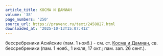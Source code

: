 ```yaml
---
article_title: КОСМА И ДАМИАН
volume: '38'
page_numbers: '250'
source_url: https://pravenc.ru/text/2458827.html
downloaded_at: '2025-10-13T15:07:41Z'
---
```


бессребреники Асийские (пам. 1 нояб.) - см. ст. [Косма и Дамиан](<https://pravenc.ru/text/Косма и Дамиан.html>), св. бессребреники (пам. 1 нояб., 1 июля, 17 окт.; пам. зап. 26 сент.).

